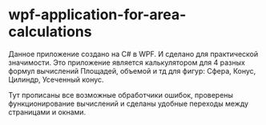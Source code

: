 # wpf-application-for-area-calculations

Данное приложение создано на C# в WPF. И сделано для практической значимости. Это приложение является калькулятором для 4 разных формул вычислений Площадей, объемой и тд для фигур: Сфера, Конус, Цилиндр, Усеченный конус.

Тут прописаны все возможные обработчики ошибок, проверены функционирование вычислений и сделаны удобные переходы между страницами и окнами.
